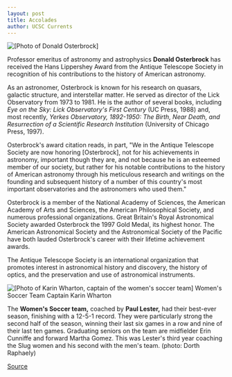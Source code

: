 ```yaml
---
layout: post
title: Accolades
author: UCSC Currents
---
```


![\[Photo of Donald Osterbrock\]][2]

Professor emeritus of astronomy and astrophysics **Donald Osterbrock** has received the Hans Lippershey Award from the Antique Telescope Society in recognition of his contributions to the history of American astronomy.

As an astronomer, Osterbrock is known for his research on quasars, galactic structure, and interstellar matter. He served as director of the Lick Observatory from 1973 to 1981. He is the author of several books, including _Eye on the Sky: Lick Observatory's First Century_ (UC Press, 1988) and, most recently, _Yerkes Observatory, 1892-1950: The Birth, Near Death, and Resurrection of a Scientific Research Institution_ (University of Chicago Press, 1997).

Osterbrock's award citation reads, in part, "We in the Antique Telescope Society are now honoring [Osterbrock], not for his achievements in astronomy, important though they are, and not because he is an esteemed member of our society, but rather for his notable contributions to the history of American astronomy through his meticulous research and writings on the founding and subsequent history of a number of this country's most important observatories and the astronomers who used them."

Osterbrock is a member of the National Academy of Sciences, the American Academy of Arts and Sciences, the American Philosophical Society, and numerous professional organizations. Great Britain's Royal Astronomical Society awarded Osterbrock the 1997 Gold Medal, its highest honor. The American Astronomical Society and the Astronomical Society of the Pacific have both lauded Osterbrock's career with their lifetime achievement awards.

The Antique Telescope Society is an international organization that promotes interest in astronomical history and discovery, the history of optics, and the preservation and use of astronomical instruments.

![\[Photo of Karin Wharton, captain of the women's soccer team\]][3] Women's Soccer Team Captain Karin Wharton

The **Women's Soccer team,** coached by **Paul Lester,** had their best-ever season, finishing with a 12-5-1 record. They were particularly strong the second half of the season, winning their last six games in a row and nine of their last ten games. Graduating seniors on the team are midfielder Erin Cunniffe and forward Martha Gomez. This was Lester's third year coaching the Slug women and his second with the men's team. (photo: Dorth Raphaely)

[2]: http://www1.ucsc.edu/oncampus/currents/98-99/art/donald_osterbrock.gif
[3]: http://www1.ucsc.edu/oncampus/currents/98-99/art/wharton_karin.jpg

[Source](http://www1.ucsc.edu/oncampus/currents/98-99/11-23/accolades.htm "Permalink to Accolades, 11-23-98")
